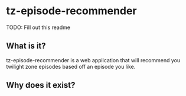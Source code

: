 # tz-episode-recommender

TODO: Fill out this readme

## What is it?

tz-episode-recommender is a web application that will recommend you twilight zone episodes based off an episode you like.

## Why does it exist?

